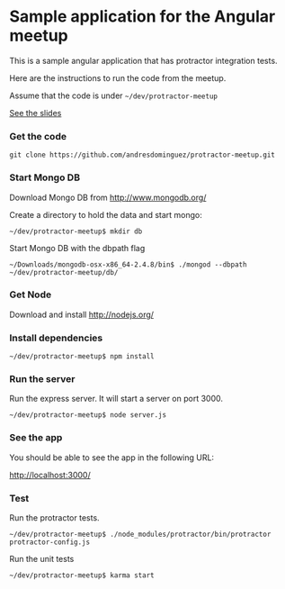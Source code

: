 Sample application for the Angular meetup
=========================================

This is a sample angular application that has protractor integration tests.

Here are the instructions to run the code from the meetup.

Assume that the code is under `~/dev/protractor-meetup`

[See the slides](https://docs.google.com/presentation/d/17smHJYFXB_hoFEUIKBU1zjHCT_iswVQiLFpcCv8ud6E/view#slide=id.p)

### Get the code
```
git clone https://github.com/andresdominguez/protractor-meetup.git
```

### Start Mongo DB
Download Mongo DB from http://www.mongodb.org/ 

Create a directory to hold the data and start mongo:

```
~/dev/protractor-meetup$ mkdir db
```

Start Mongo DB with the dbpath flag

```
~/Downloads/mongodb-osx-x86_64-2.4.8/bin$ ./mongod --dbpath ~/dev/protractor-meetup/db/
```

### Get Node
Download and install http://nodejs.org/

### Install dependencies
```
~/dev/protractor-meetup$ npm install
```

### Run the server

Run the express server. It will start a server on port 3000.

```
~/dev/protractor-meetup$ node server.js
```

### See the app
You should be able to see the app in the following URL:

[http://localhost:3000/](http://localhost:3000/)

### Test
Run the protractor tests.

```
~/dev/protractor-meetup$ ./node_modules/protractor/bin/protractor protractor-config.js
```
 
Run the unit tests

```
~/dev/protractor-meetup$ karma start
```
